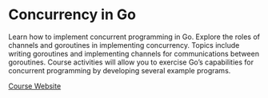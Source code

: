 # Concurrency in Go

Learn how to implement concurrent programming in Go. Explore the roles of channels and goroutines in implementing concurrency. Topics include writing goroutines and implementing channels for communications between goroutines. Course activities will allow you to exercise Go’s capabilities for concurrent programming by developing several example programs.


[Course Website](https://www.coursera.org/learn/golang-concurrency/home/welcome)
